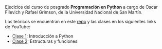 Ejecicios del curso de posgrado **Programación en Python** a cargo de Oscar Filevich y Rafael Grimson, de la Universidad Nacional de San Martín.

Los teóricos se encuentran en este [repo](https://github.com/python-unsam/Programacion_en_Python_UNSAM) y las clases en los siguientes links de YouTube:

+ [Clase 1](https://www.youtube.com/watch?v=BcqyW_tbrG8&ab_channel=PythonECyT): Introducción a Python
+ [Clase 2](https://www.youtube.com/watch?v=paDcOm7F2VE&ab_channel=PythonECyT): Estructuras y funciones
